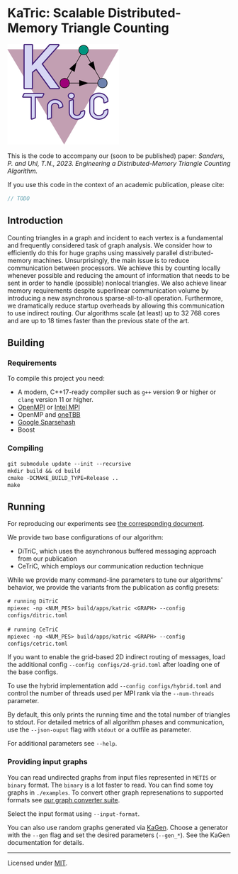 # KaTric: Scalable Distributed-Memory Triangle Counting
![katric logo](./doc/katric.svg)

This is the code to accompany our (soon to be published) paper:
_Sanders, P. and Uhl, T.N., 2023. Engineering a Distributed-Memory Triangle Counting Algorithm._

If you use this code in the context of an academic publication, please cite:
```bibtex
// TODO
```
## Introduction
Counting triangles in a graph and incident to each vertex is a
fundamental and frequently considered task of graph analysis.  We
consider how to efficiently do this for huge graphs using massively
parallel distributed-memory machines. Unsurprisingly, the main
issue is to reduce communication between processors. We achieve this
by counting locally whenever possible and reducing the amount of
information that needs to be sent in order to handle (possible)
nonlocal triangles.  We also achieve linear memory requirements
despite superlinear communication volume by introducing a new
asynchronous sparse-all-to-all operation. Furthermore, we
dramatically reduce startup overheads by allowing this communication
to use indirect routing.  Our algorithms scale (at least) up to 32 768 cores 
and are up to 18 times faster than the previous
state of the art.

## Building

### Requirements
To compile this project you need:
- A modern, C++17-ready compiler such as `g++` version 9 or higher or `clang` version 11 or higher.
- [OpenMPI](https://www.open-mpi.org/) or [Intel MPI](https://www.intel.com/content/www/us/en/developer/tools/oneapi/mpi-library.html#gs.pr0oht)
- OpenMP and [oneTBB](https://oneapi-src.github.io/oneTBB/)
- [Google Sparsehash](https://github.com/sparsehash/sparsehash)
- Boost

### Compiling

```shell
git submodule update --init --recursive
mkdir build && cd build
cmake -DCMAKE_BUILD_TYPE=Release ..
make
```


## Running
For reproducing our experiments see [the corresponding document](./experiments/README.md).

We provide two base configurations of our algorithm:
- DiTriC, which uses the asynchronous buffered messaging approach from our publication 
- CeTriC, which employs our communication reduction technique

While we provide many command-line parameters to tune our algorithms' behavior, we provide the variants from the publication as config presets:
```shell
# running DiTriC
mpiexec -np <NUM_PES> build/apps/katric <GRAPH> --config configs/ditric.toml

# running CeTriC
mpiexec -np <NUM_PES> build/apps/katric <GRAPH> --config configs/cetric.toml
```

If you want to enable the grid-based 2D indirect routing of messages, load the additional config
`--config configs/2d-grid.toml` after loading one of the base configs.

To use the hybrid implementation add `--config configs/hybrid.toml` and control the number of threads used per MPI rank via the `--num-threads` parameter.

By default, this only prints the running time and the total number of triangles to stdout.
For detailed metrics of all algorithm phases and communication, use the `--json-ouput` flag with `stdout` or a outfile as parameter.

For additional parameters see `--help`.

### Providing input graphs
You can read undirected graphs from input files represented in `METIS` or `binary` format. The `binary` is a lot faster to read. You can find some toy graphs in `./examples`.
To convert other graph represenations to supported formats see [our graph converter suite](https://github.com/niklas-uhl/graph-converter).

Select the input format using `--input-format`.

You can also use random graphs generated via [KaGen](https://github.com/sebalamm/kagen).
Choose a generator with the `--gen` flag and set the desired parameters (`--gen_*`). See the KaGen documentation for details.

------------------------------
Licensed under [MIT](./LICENSE).

